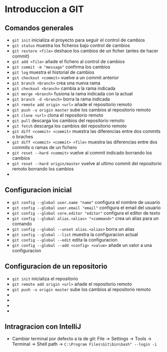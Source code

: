 # Introduccion a GIT

## Comandos generales
* ```git init``` inicializa el proyecto para seguir el control de cambios
* ```git status``` muestra los ficheros bajo control de cambios
* ```git restore <file>``` deshace los cambios de un ficher (antes de hacer commit)
* ```git add <file>``` añade el fichero al control de cambios
* ```git commit -m "message"``` confirma los cambios
* ```git log``` muestra el historial de cambios
* ```git checkout <commit>``` vuelve a un commit anterior
* ```git branch <branch>``` crea una nueva rama
* ```git checkout <branch>``` cambia a la rama indicada
* ```git merge <branch>``` fusiona la rama indicada con la actual
* ```git branch -d <branch>``` borra la rama indicada
* ```git remote add origin <url>``` añade el repositorio remoto
* ```git push -u origin master``` sube los cambios al repositorio remoto
* ```git clone <url>``` clona el repositorio remoto
* ```git pull``` descarga los cambios del repositorio remoto
* ```git fetch``` descarga los cambios del repositorio remoto
* ```git diff <commit> <commit>``` muestra las diferencias entre dos commits o braches
* ```git diff <commit> <commit> <file>``` muestra las diferencias entre dos commits o ramas de un fichero
* ```git reset --hard <commit>``` vuelve al commit indicado borrando los cambios
* ```git reset --hard origin/master``` vuelve al ultimo commit del repositorio remoto borrando los cambios
* 
## Configuracion inicial
* ```git config --global user.name "name"``` configura el nombre de usuario
* ```git config --global user.email "email"``` configura el email del usuario
* ```git config --global core.editor "editor"``` configura el editor de texto
* ```git config --global alias.<alias> "<command>"``` crea un alias para un comando
* ```git config --global --unset alias.<alias>``` borra un alias
* ```git config --global --list``` muestra la configuracion actual
* ```git config --global --edit``` edita la configuracion
* ```git config --global --add <config> <value>``` añade un valor a una configuracion


## Configuracion de un repositorio
* ```git init``` inicializa el repositorio
* ```git remote add origin <url>``` añade el repositorio remoto
* ```git push -u origin master``` sube los cambios al repositorio remoto
*
*
*
*



## Intragracion con IntelliJ
* Cambiar terminal por defecto a la de git: File -> Settings -> Tools -> Terminal -> Shell path -> 
```C:\Program Files\Git\bin\bash" --login -i```  
